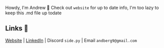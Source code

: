 Howdy, I'm Andrew 👋
Check out `website` for up to date info, I'm too lazy to keep this .md file up todate

## Links 🌴 
[Website](https://andrewpberg.github.io/) | [LinkedIn](https://www.linkedin.com/in/andrew-berg-0822132b2/) | Discord `side.py` | Email `andberg9@gmail.com`
